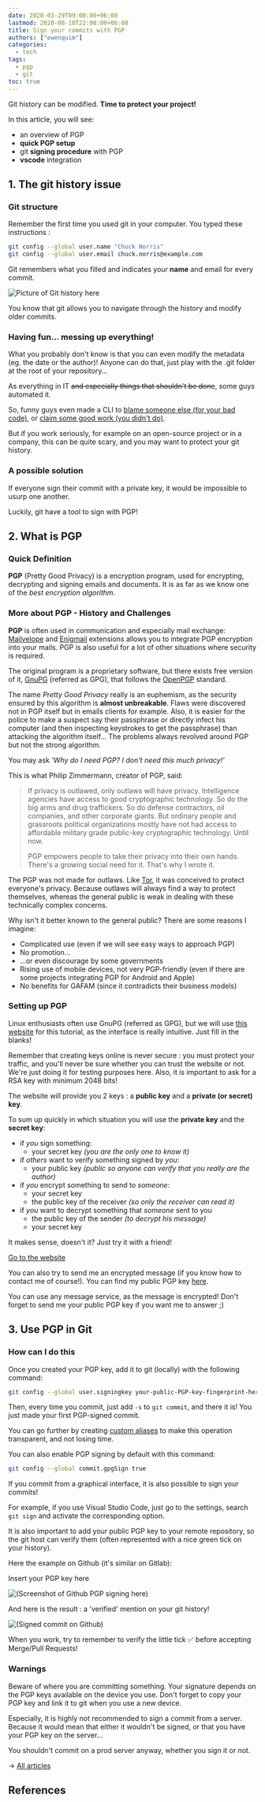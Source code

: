 ```yaml
---
date: 2020-03-29T09:00:00+06:00
lastmod: 2020-08-10T22:00:00+06:00
title: Sign your commits with PGP
authors: ["ewenquim"]
categories:
  - tech
tags:
  - pgp
  - git
toc: true
---
```


Git history can be modified. **Time to protect your project!**

In this article, you will see:

- an overview of PGP
- **quick PGP setup**
- git **signing procedure** with PGP
- **vscode** integration

## 1. The git history issue

### Git structure

Remember the first time you used git in your computer. You typed these instructions :

```bash
git config --global user.name "Chuck Norris"
git config --global user.email chuck.norris@example.com
```

Git remembers what you filled and indicates your **name** and email for every commit.

![Picture of Git history here](../.gitbook/assets/3-Git-history.png)

You know that git allows you to navigate through the history and modify older commits.

### Having fun... messing up everything!

What you probably don't know is that you can even modify the metadata (eg. the date or the author)! Anyone can do that, just play with the .git folder at the root of your repository...

As everything in IT ~~and especially things that shouldn't be done~~, some guys automated it.

So, funny guys even made a CLI to [blame someone else (for your bad code)](https://github.com/jayphelps/git-blame-someone-else), or [claim some good work (you didn't do)](https://github.com/SilasX/git-upstage).

But if you work seriously, for example on an open-source project or in a company, this can be quite scary, and you may want to protect your git history.

### A possible solution

If everyone sign their commit with a private key, it would be impossible to usurp one another.

Luckily, git have a tool to sign with PGP!

## 2. What is PGP

### Quick Definition

**PGP** (Pretty Good Privacy) is a encryption program, used for encrypting, decrypting and signing emails and documents. It is as far as we know one of the _best encryption algorithm_.

### More about PGP - History and Challenges

**PGP** is often used in communication and especially mail exchange: [Mailvelope](https://www.mailvelope.com) and [Enigmail](https://enigmail.net) extensions allows you to integrate PGP encryption into your mails. PGP is also useful for a lot of other situations where security is required.

The original program is a proprietary software, but there exists free version of it, [GnuPG](https://www.gnupg.org/) (referred as GPG), that follows the [OpenPGP](https://www.openpgp.org/) standard.

The name _Pretty Good Privacy_ really is an euphemism, as the security ensured by this algorithm is **almost unbreakable**. Flaws were discovered not in PGP itself but in emails clients for example. Also, it is easier for the police to make a suspect say their passphrase or directly infect his computer (and then inspecting keystrokes to get the passphrase) than attacking the algorithm itself... The problems always revolved around PGP but not the strong algorithm.

You may ask _'Why do I need PGP? I don't need this much privacy!'_

This is what Philip Zimmermann, creator of PGP, said:

> If privacy is outlawed, only outlaws will have privacy. Intelligence agencies have access to good cryptographic technology. So do the big arms and drug traffickers. So do defense contractors, oil companies, and other corporate giants. But ordinary people and grassroots political organizations mostly have not had access to affordable military grade public-key cryptographic technology. Until now.
>
> PGP empowers people to take their privacy into their own hands. There's a growing social need for it. That's why I wrote it.

The PGP was not made for outlaws. Like [Tor](https://www.torproject.org/), it was conceived to protect everyone's privacy. Because outlaws will always find a way to protect themselves, whereas the general public is weak in dealing with these technically complex concerns.

Why isn't it better known to the general public? There are some reasons I imagine:

- Complicated use (even if we will see easy ways to approach PGP)
- No promotion...
- ...or even discourage by some governments
- Rising use of mobile devices, not very PGP-friendly (even if there are some projects integrating PGP for Android and Apple)
- No benefits for GAFAM (since it contradicts their business models)

### Setting up PGP

Linux enthusiasts often use GnuPG (referred as GPG), but we will use [this website](https://www.thechiefmeat.com/pgp/#) for this tutorial, as the interface is really intuitive. Just fill in the blanks!

Remember that creating keys online is never secure : you must protect your traffic, and you'll never be sure whether you can trust the website or not. We're just doing it for testing purposes here. Also, it is important to ask for a RSA key with minimum 2048 bits!

The website will provide you 2 keys : a **public key** and a **private (or secret) key**.

To sum up quickly in which situation you will use the **private key** and the **secret key**:

- if _you_ sign something:
  - your secret key _(you are the only one to know it)_
- if _others_ want to verify something signed by _you_:
  - your public key _(public so anyone can verify that you really are the author)_
- if _you_ encrypt something to send to _someone_:
  - your secret key
  - the public key of the receiver _(so only the receiver can read it)_
- if _you_ want to decrypt something that _someone_ sent to you
  - the public key of the sender _(to decrypt his message)_
  - your secret key

It makes sense, doesn't it? Just try it with a friend!

[Go to the website](https://www.thechiefmeat.com/pgp/)

You can also try to send me an encrypted message (if you know how to contact me of course!). You can find my public PGP key [here](../documents/pgp-public-key.md).

You can use any message service, as the message is encrypted! Don't forget to send me your public PGP key if you want me to answer ;)

## 3. Use PGP in Git

### How can I do this

Once you created your PGP key, add it to git (locally) with the following command:

```bash
git config --global user.signingkey your-public-PGP-key-fingerprint-here
```

Then, every time you commit, just add `-s` to `git commit`, and there it is! You just made your first PGP-signed commit.

You can go further by creating [custom aliases](https://github.com/EwenQuim/ewenquim.github.io/tree/3681f5c59cfe5912907fc8f04ea7e1e37e5a8cb8/articles/2-linux-aliases.html) to make this operation transparent, and not losing time.

You can also enable PGP signing by default with this command:

```bash
git config --global commit.gpgSign true
```

If you commit from a graphical interface, it is also possible to sign your commits!

For example, if you use Visual Studio Code, just go to the settings, search `git sign` and activate the corresponding option.

It is also important to add your public PGP key to your remote repository, so the git host can verify them (often represented with a nice green tick on your history).

Here the example on Github (it's similar on Gitlab):

Insert your PGP key here

![(Screenshot of Github PGP signing here)](../.gitbook/assets/3-Github-GPG-key.png)

And here is the result : a 'verified' mention on your git history!

![(Signed commit on Github)](../.gitbook/assets/3-Github-signed.png)

When you work, try to remember to verify the little tick ✅ before accepting Merge/Pull Requests!

### Warnings

Beware of where you are committing something. Your signature depends on the PGP keys available on the device you use. Don't forget to copy your PGP key and link it to git when you use a new device.

Especially, it is highly not recommended to sign a commit from a server. Because it would mean that either it wouldn't be signed, or that you have your PGP key on the server...

You shouldn't commit on a prod server anyway, whether you sign it or not.

→ [All articles]()

## References
